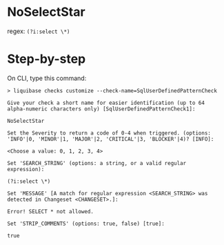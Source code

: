 # NoSelectStar

regex: `(?i:select \*)`

# Step-by-step

On CLI, type this command:

`> liquibase checks customize --check-name=SqlUserDefinedPatternCheck`


```
Give your check a short name for easier identification (up to 64 alpha-numeric characters only) [SqlUserDefinedPatternCheck1]: 
```
`NoSelectStar`


```
Set the Severity to return a code of 0-4 when triggered. (options: 'INFO'|0, 'MINOR'|1, 'MAJOR'|2, 'CRITICAL'|3, 'BLOCKER'|4)? [INFO]: 
```
`<Choose a value: 0, 1, 2, 3, 4>`

```
Set 'SEARCH_STRING' (options: a string, or a valid regular expression):
```
`(?i:select \*)`

```
Set 'MESSAGE' [A match for regular expression <SEARCH_STRING> was detected in Changeset <CHANGESET>.]:
```
`Error! SELECT * not allowed.`

```
Set 'STRIP_COMMENTS' (options: true, false) [true]:
```
`true`
